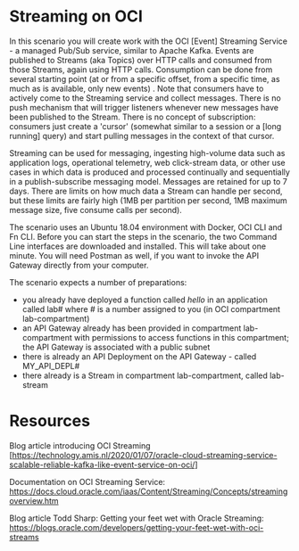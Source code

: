 # Streaming on OCI
In this scenario you will create work with the OCI [Event] Streaming Service - a managed Pub/Sub service, similar to Apache Kafka. Events are published to Streams (aka Topics) over HTTP calls and consumed from those Streams, again using HTTP calls. Consumption can be done from several starting point (at or from a specific offset, from a specific time, as much as is available, only new events) . Note that consumers have to actively come to the Streaming service and collect messages. There is no push mechanism that will trigger listeners whenever new messages have been published to the Stream. There is no concept of subscription: consumers just create a 'cursor' (somewhat similar to a session or a [long running] query) and start pulling messages in the context of that cursor.  

Streaming can be used for messaging, ingesting high-volume data such as application logs, operational telemetry, web click-stream data, or other use cases in which data is produced and processed continually and sequentially in a publish-subscribe messaging model.  Messages are retained for up to 7 days. There are limits on how much data a Stream can handle per second, but these limits are fairly high (1MB per partition per second, 1MB maximum message size, five consume calls per second).

The scenario uses an Ubuntu 18.04 environment with Docker, OCI CLI and Fn CLI. Before you can start the steps in the scenario, the two Command Line interfaces are downloaded and installed. This will take about one minute. You will need Postman as well, if you want to invoke the API Gateway directly from your computer.

The scenario expects a number of preparations:
* you already have deployed a function called *hello* in an application called lab# where # is a number assigned to you (in OCI compartment lab-compartment)
* an API Gateway already has been provided in compartment lab-compartment with permissions to access functions in this compartment; the API Gateway is associated with a public subnet 
* there is already an API Deployment on the API Gateway - called MY_API_DEPL#
* there already is a Stream in compartment lab-compartment, called lab-stream 

# Resources

Blog article introducing OCI Streaming [https://technology.amis.nl/2020/01/07/oracle-cloud-streaming-service-scalable-reliable-kafka-like-event-service-on-oci/]

Documentation on OCI Streaming Service: https://docs.cloud.oracle.com/iaas/Content/Streaming/Concepts/streamingoverview.htm

Blog article Todd Sharp: Getting your feet wet with Oracle Streaming: https://blogs.oracle.com/developers/getting-your-feet-wet-with-oci-streams